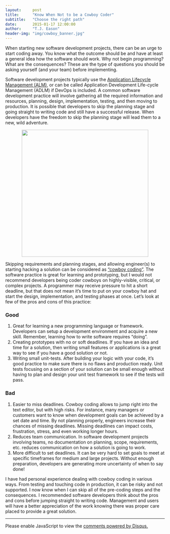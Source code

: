 ```yaml
---
layout:     post
title:      "Know When Not to be a Cowboy Coder"
subtitle:   "Choose the right path"
date:       2015-01-17 12:00:00
author:     "T.J. Eason"
header-img: "img/cowboy_banner.jpg"
---
```


<p>
  When starting new software development projects, there can be an urge to start coding away.
  You know what the outcome should be and have at least a general idea how the software should work.
  Why not begin programming? What are the consequences? These are the type of questions you should be
  asking yourself (and your team) before implementing.
</p>

<p>
  Software development projects typically use the <a href="http://en.wikipedia.org/wiki/Application_lifecycle_management">
  Application Lifecycle Management (ALM)</a>, or can be called Application Development Life-cycle Management (ADLM)
  if DevOps is included.  A common software development practice will involve gathering all the required information
  and resources, planning, design, implementation, testing, and then moving to production.  It is possible that
  developers to skip the planning stage and going straight to writing code and still have a successful release.
  When developers have the freedom to skip the planning stage will lead them to a new, wild adventure.
</p>

<center>
  <img src="http://upload.wikimedia.org/wikipedia/commons/5/5f/Three_software_development_patterns_mashed_together.svg" width="400" height="400">
</center>

<p>
  Skipping requirements and planning stages, and allowing engineer(s) to starting hacking a solution can be considered
  as <a href="http://en.wikipedia.org/wiki/Cowboy_coding">“cowboy coding”</a>.  The software practice is great for learning and prototyping, but I would not recommend developers
  being coder cowboys on highly-visible, critical, or complex projects.  A programmer may receive pressure to hit a short
  deadline, but that does not mean it’s time to put on your cowboy hat and start the design, implementation, and testing phases
  at once.  Let’s look at few of the pros and cons of this practice:
</p>

<h3>Good</h3>

<ol>
  <li>
    Great for learning a new programming language or framework.  Developers can setup a development environment and
    acquire a new skill. Remember, learning how to write software requires “doing”.
  </li>
  <li>
    Creating prototypes with no or soft deadlines. If you have an idea and time for a solution, then writing small
    features or applications is a great way to see if you have a good solution or not.
  </li>
  <li>
    Writing small unit-tests.  After building your logic with your code, it’s good practice to make sure there is no
    flaws and production ready.  Unit tests focusing on a section of your solution can be small enough without having
    to plan and design your unit test framework to see if the tests will pass.
  </li>
</ol>

<h3>Bad</h3>

<ol>
  <li>
    Easier to miss deadlines.  Cowboy coding allows to jump right into the text editor, but with high risks.
    For instance, many managers or customers want to know when development goals can be achieved by a set date and
    time.  By not planning properly, engineers increase their chances of missing deadlines. Missing deadlines can
    impact costs, frustration, stress, and even working longer hours.
  </li>
  <li>
    Reduces team communication.  In software development projects involving teams, no documentation on planning, scope,
    requirements, etc. reduces communication on how a solution is going to work.
  </li>
  <li>
    More difficult to set deadlines.  It can be very hard to set goals to meet at specific timeframes for medium and
    large projects.  Without enough preparation, developers are generating more uncertainty of when to say done!
  </li>
</ol>

<p>
  I have had personal experience dealing with cowboy coding in various ways. From testing and touching code in
  production, it can be risky and not supported.  I now know when I can skip all of the pre-coding steps and the
  consequences.  I recommended software developers think about the pros and cons before jumping straight to writing
  code.  Management and users will have a better appreciation of the work knowing there was proper care placed to
  provide a great solution.
</p>

<hr />

<div id="disqus_thread"></div>
<script type="text/javascript">
/* * * CONFIGURATION VARIABLES: EDIT BEFORE PASTING INTO YOUR WEBPAGE * * */
var disqus_shortname = 'tjeasongithubio'; // required: replace example with your forum shortname

/* * * DON'T EDIT BELOW THIS LINE * * */
(function() {
  var dsq = document.createElement('script'); dsq.type = 'text/javascript'; dsq.async = true;
  dsq.src = '//' + disqus_shortname + '.disqus.com/embed.js';
  (document.getElementsByTagName('head')[0] || document.getElementsByTagName('body')[0]).appendChild(dsq);
  })();
  </script>
  <noscript>Please enable JavaScript to view the <a href="http://disqus.com/?ref_noscript">comments powered by Disqus.</a></noscript>
